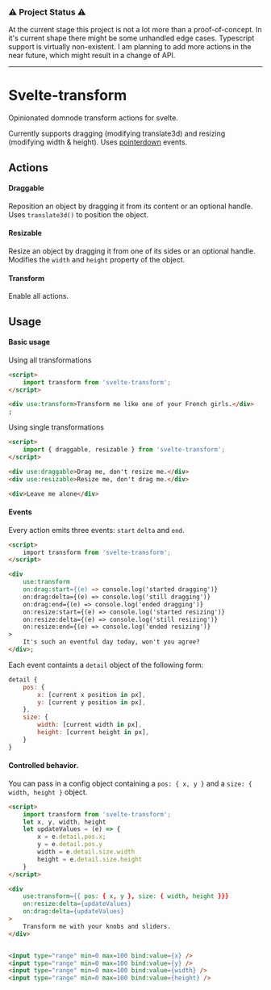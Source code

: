 ### ⚠️ Project Status ⚠️

At the current stage this project is not a lot more than a proof-of-concept. In it's current shape there might be some unhandled edge cases. Typescript support is virtually non-existent. I am planning to add more actions in the near future, which might result in a change of API.

---

# Svelte-transform

Opinionated domnode transform actions for svelte.

Currently supports dragging (modifying translate3d) and resizing (modifying width & height). Uses [pointerdown](https://caniuse.com/mdn-api_document_pointerdown_event) events.

## Actions

#### Draggable

Reposition an object by dragging it from its content or an optional handle. Uses `translate3d()` to position the object.

#### Resizable

Resize an object by dragging it from one of its sides or an optional handle. Modifies the `width` and `height` property of the object.

#### Transform

Enable all actions.

## Usage

#### Basic usage

Using all transformations

```html
<script>
	import transform from 'svelte-transform';
</script>

<div use:transform>Transform me like one of your French girls.</div>
;
```

Using single transformations

```html
<script>
	import { draggable, resizable } from 'svelte-transform';
</script>

<div use:draggable>Drag me, don't resize me.</div>
<div use:resizable>Resize me, don't drag me.</div>

<div>Leave me alone</div>
```

#### Events

Every action emits three events: `start` `delta` and `end`.

```html
<script>
    import transform from 'svelte-transform';
</script>

<div
    use:transform
    on:drag:start={(e) => console.log('started dragging')}
    on:drag:delta={(e) => console.log('still dragging')}
    on:drag:end={(e) => console.log('ended dragging')}
    on:resize:start={(e) => console.log('started resizing')}
    on:resize:delta={(e) => console.log('still resizing')}
    on:resize:end={(e) => console.log('ended resizing')}
>
    It's such an eventful day today, won't you agree?
</div>;
```

Each event containts a `detail` object of the following form:

```js
detail {
    pos: {
        x: [current x position in px],
        y: [current y position in px],
    },
    size: {
        width: [current width in px],
        height: [current height in px],
    }
}
```

#### Controlled behavior.

You can pass in a config object containing a `pos: { x, y }` and a `size: { width, height }` object.

```html
<script>
    import transform from 'svelte-transform';
    let x, y, width, height
    let updateValues = (e) => {
        x = e.detail.pos.x;
        y = e.detail.pos.y
        width = e.detail.size.width
        height = e.detail.size.height
    }
</script>

<div
    use:transform={{ pos: { x, y }, size: { width, height }}}
    on:resize:delta={updateValues}
    on:drag:delta={updateValues}
>
    Transform me with your knobs and sliders.
</div>


<input type="range" min=0 max=100 bind:value={x} />
<input type="range" min=0 max=100 bind:value={y} />
<input type="range" min=0 max=100 bind:value={width} />
<input type="range" min=0 max=100 bind:value={height} />
```
